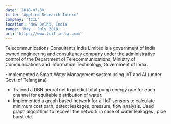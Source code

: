 ```yaml
---
date: '2018-07-30'
title: 'Applied Research Intern'
company: 'TCIL'
location: 'New Delhi, India'
range: 'May - July 2018'
url: 'https://www.tcil-india.com/'
---
```

Telecommunications Consultants India Limited is a government of India owned engineering and consultancy company under the administrative control of the Department of Telecommunications, Ministry of Communications and Information Technology, Government of India.


-Implemented a Smart Water Management system using IoT and AI (under Govt. of Telangana)
- Trained a DBN neural net to predict total pump energy rate for each channel for equitable distribution of water.
- Implemented a graph based network for all IoT sensors to calculate minimum cost path, detect leakages, pressure,
flow analysis. Used graph algorithms to recover the network in case of water leakages , pipe burst etc.


